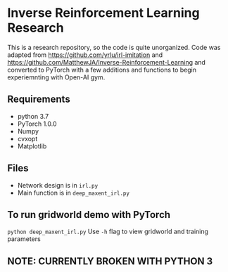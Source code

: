 # Inverse Reinforcement Learning Research

This is a research repository, so the code is quite unorganized. Code was adapted from https://github.com/yrlu/irl-imitation and https://github.com/MatthewJA/Inverse-Reinforcement-Learning and converted to PyTorch with a few additions and functions to begin experiemnting with Open-AI gym.

## Requirements
* python 3.7
* PyTorch 1.0.0
* Numpy
* cvxopt
* Matplotlib

## Files
* Network design is in `irl.py`
* Main function is in `deep_maxent_irl.py`

## To run gridworld demo with PyTorch
`python deep_maxent_irl.py`
Use `-h` flag to view gridworld and training parameters

## NOTE: CURRENTLY BROKEN WITH PYTHON 3
